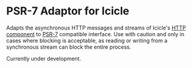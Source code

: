 # PSR-7 Adaptor for Icicle

Adapts the asynchronous HTTP messages and streams of Icicle's [HTTP component](https://github.com/icicleio/Http) to [PSR-7](http://www.php-fig.org/psr/psr-7/) compatible interface. Use with caution and only in cases where blocking is acceptable, as reading or writing from a synchronous stream can block the entire process.

Currently under development.
